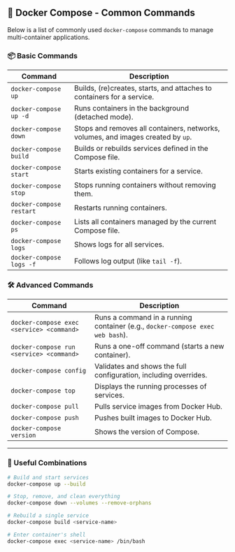## 🧰 Docker Compose - Common Commands

Below is a list of commonly used `docker-compose` commands to manage multi-container applications.

### 📦 Basic Commands

| Command | Description |
|---------|-------------|
| `docker-compose up` | Builds, (re)creates, starts, and attaches to containers for a service. |
| `docker-compose up -d` | Runs containers in the background (detached mode). |
| `docker-compose down` | Stops and removes all containers, networks, volumes, and images created by `up`. |
| `docker-compose build` | Builds or rebuilds services defined in the Compose file. |
| `docker-compose start` | Starts existing containers for a service. |
| `docker-compose stop` | Stops running containers without removing them. |
| `docker-compose restart` | Restarts running containers. |
| `docker-compose ps` | Lists all containers managed by the current Compose file. |
| `docker-compose logs` | Shows logs for all services. |
| `docker-compose logs -f` | Follows log output (like `tail -f`). |

### 🛠️ Advanced Commands

| Command | Description |
|---------|-------------|
| `docker-compose exec <service> <command>` | Runs a command in a running container (e.g., `docker-compose exec web bash`). |
| `docker-compose run <service> <command>` | Runs a one-off command (starts a new container). |
| `docker-compose config` | Validates and shows the full configuration, including overrides. |
| `docker-compose top` | Displays the running processes of services. |
| `docker-compose pull` | Pulls service images from Docker Hub. |
| `docker-compose push` | Pushes built images to Docker Hub. |
| `docker-compose version` | Shows the version of Compose. |

---

### 🔄 Useful Combinations

```bash
# Build and start services
docker-compose up --build

# Stop, remove, and clean everything
docker-compose down --volumes --remove-orphans

# Rebuild a single service
docker-compose build <service-name>

# Enter container's shell
docker-compose exec <service-name> /bin/bash

